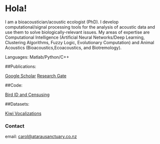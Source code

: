 # Hola!

I am a bioacoustician/acoustic ecologist (PhD). I develop computational/signal processing tools for the analysis of acoustic data and use
them to solve biologically-relevant issues. My areas of expertise are Computational Intelligence (Artificial Neural Networks/Deep Learning, Clustering
Algorithms, Fuzzy Logic, Evolutionary Computation) and Animal Acoustics (Bioacoustics,Ecoacoustics, and Biotremology). 

Languages: Matlab/Python/C++

##Publications:

[Google Scholar](https://scholar.google.co.nz/citations?user=-yOQu6MAAAAJ&hl=en)
[Research Gate](https://www.researchgate.net/profile/Carol-Bedoya)

##Code:

[Bird ID and Censusing](https://github.com/carolbedoya/Bird-ID-and-Censusing)

##Datasets:

[Kiwi Vocalizations](https://doi.org/10.6084/m9.figshare.16850542.v1)


### Contact

email: carol@atarausanctuary.co.nz
